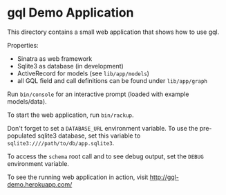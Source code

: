 # gql Demo Application

This directory contains a small web application that shows how to use gql.

Properties:

* Sinatra as web framework
* Sqlite3 as database (in development)
* ActiveRecord for models (see `lib/app/models`)
* all GQL field and call definitions can be found under `lib/app/graph`

Run `bin/console` for an interactive prompt (loaded with example models/data).

To start the web application, run `bin/rackup`.

Don't forget to set a `DATABASE_URL` environment variable. To use the pre-populated sqlite3 database, set this variable to `sqlite3:////path/to/db/app.sqlite3`.

To access the `schema` root call and to see debug output, set the `DEBUG` environment variable.

To see the running web application in action, visit http://gql-demo.herokuapp.com/
